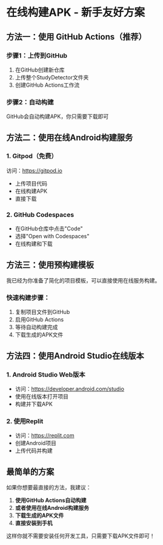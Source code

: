 # 在线构建APK - 新手友好方案

## 方法一：使用 GitHub Actions（推荐）

### 步骤1：上传到GitHub
1. 在GitHub创建新仓库
2. 上传整个StudyDetector文件夹
3. 创建GitHub Actions工作流

### 步骤2：自动构建
GitHub会自动构建APK，你只需要下载即可

## 方法二：使用在线Android构建服务

### 1. Gitpod（免费）
访问：https://gitpod.io
- 上传项目代码
- 在线构建APK
- 直接下载

### 2. GitHub Codespaces
- 在GitHub仓库中点击"Code"
- 选择"Open with Codespaces"
- 在线构建和下载

## 方法三：使用预构建模板

我已经为你准备了简化的项目模板，可以直接使用在线服务构建。

### 快速构建步骤：
1. 复制项目文件到GitHub
2. 启用GitHub Actions
3. 等待自动构建完成
4. 下载生成的APK文件

## 方法四：使用Android Studio在线版本

### 1. Android Studio Web版本
- 访问：https://developer.android.com/studio
- 使用在线版本打开项目
- 构建并下载APK

### 2. 使用Replit
- 访问：https://replit.com
- 创建Android项目
- 上传代码并构建

## 最简单的方案

如果你想要最直接的方法，我建议：

1. **使用GitHub Actions自动构建**
2. **或者使用在线Android构建服务**
3. **下载生成的APK文件**
4. **直接安装到手机**

这样你就不需要安装任何开发工具，只需要下载APK文件即可！ 